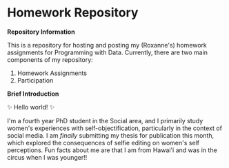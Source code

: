 <!-- Great work. Just a few comments below! -->

<!-- After you merge a branch back into master, delete the branch to keep your repository tidy. -->

# Homework Repository

**Repository Information**

This is a repository for hosting and posting my (Roxanne's) homework assignments for Programming with Data. Currently, there are two main components of my repository:

<!-- Put a blank line between paragraphs, headings, starts and ends of lists, etc., to ensure it formats correctly when rendered. -->

1. Homework Assignments
2. Participation

**Brief Introduction**

:sparkles: Hello world! :sparkles:

I'm a fourth year PhD student in the Social area, and I primarily study women's experiences with self-objectification, particularly in the context of social media. I am _finally_ submitting my thesis for publication this month, which explored the consequences of selfie editing on women's self perceptions. Fun facts about me are that I am from Hawai'i and was in the circus when I was younger!!
